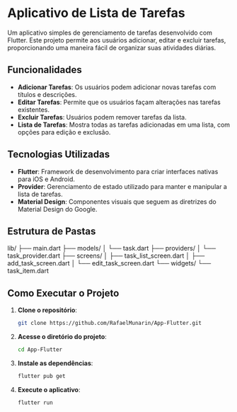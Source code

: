 
# Aplicativo de Lista de Tarefas

Um aplicativo simples de gerenciamento de tarefas desenvolvido com Flutter. Este projeto permite aos usuários adicionar, editar e excluir tarefas, proporcionando uma maneira fácil de organizar suas atividades diárias.

## Funcionalidades

- **Adicionar Tarefas**: Os usuários podem adicionar novas tarefas com títulos e descrições.
- **Editar Tarefas**: Permite que os usuários façam alterações nas tarefas existentes.
- **Excluir Tarefas**: Usuários podem remover tarefas da lista.
- **Lista de Tarefas**: Mostra todas as tarefas adicionadas em uma lista, com opções para edição e exclusão.

## Tecnologias Utilizadas

- **Flutter**: Framework de desenvolvimento para criar interfaces nativas para iOS e Android.
- **Provider**: Gerenciamento de estado utilizado para manter e manipular a lista de tarefas.
- **Material Design**: Componentes visuais que seguem as diretrizes do Material Design do Google.

## Estrutura de Pastas
lib/ ├── main.dart ├── models/ │ └── task.dart ├── providers/ │ └── task_provider.dart ├── screens/ │ ├── task_list_screen.dart │ ├── add_task_screen.dart │ └── edit_task_screen.dart └── widgets/ └── task_item.dart

## Como Executar o Projeto

1. **Clone o repositório**:
   ```bash
   git clone https://github.com/RafaelMunarin/App-Flutter.git
   ```

2. **Acesse o diretório do projeto**:
   ```bash
   cd App-Flutter
   ```

3. **Instale as dependências**:
   ```bash
   flutter pub get
   ```

4. **Execute o aplicativo**:
   ```bash
   flutter run
   ```